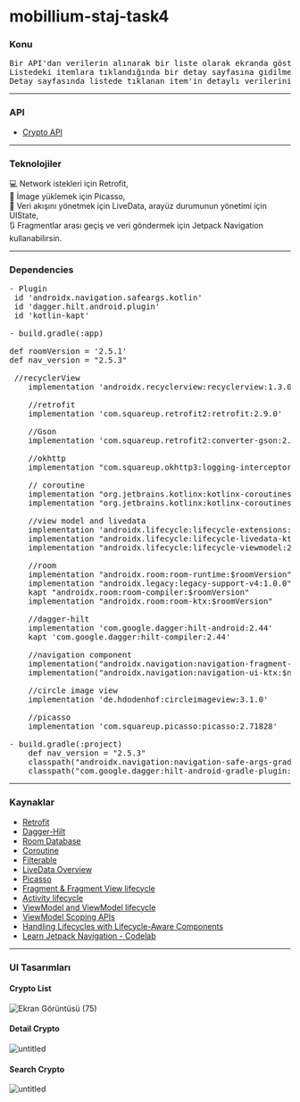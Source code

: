 # mobillium-staj-task4

### Konu 
<pre>Bir API'dan verilerin alınarak bir liste olarak ekranda gösterilmesi.<br>Listedeki itemlara tıklandığında bir detay sayfasına gidilmesi<br>Detay sayfasında listede tıklanan item'in detaylı verilerini ekranda göstermek.</pre>
<hr>

### API 
* [Crypto API](https://www.coingecko.com/en/api/documentation)
<hr>

### Teknolojiler
💻 Network istekleri için Retrofit,<br>
🎑 İmage yüklemek için Picasso,<br>
📁 Veri akışını yönetmek için LiveData, arayüz durumunun yönetimi için UIState,<br>
🔃 Fragmentlar arası geçiş ve veri göndermek için Jetpack Navigation kullanabilirsin.
<hr>

### Dependencies
<pre>
- Plugin 
 id 'androidx.navigation.safeargs.kotlin'
 id 'dagger.hilt.android.plugin'
 id 'kotlin-kapt'
 
- build.gradle(:app)

def roomVersion = '2.5.1'
def nav_version = "2.5.3"

 //recyclerView
    implementation 'androidx.recyclerview:recyclerview:1.3.0'

    //retrofit
    implementation 'com.squareup.retrofit2:retrofit:2.9.0'

    //Gson
    implementation 'com.squareup.retrofit2:converter-gson:2.9.0'

    //okhttp
    implementation "com.squareup.okhttp3:logging-interceptor:4.9.0"
    
    // coroutine
    implementation "org.jetbrains.kotlinx:kotlinx-coroutines-android:1.6.4"
    implementation "org.jetbrains.kotlinx:kotlinx-coroutines-core:1.5.2"

    //view model and livedata
    implementation 'androidx.lifecycle:lifecycle-extensions:2.2.0'
    implementation "androidx.lifecycle:lifecycle-livedata-ktx:2.6.1"
    implementation "androidx.lifecycle:lifecycle-viewmodel:2.6.1"
    
    //room
    implementation "androidx.room:room-runtime:$roomVersion"
    implementation "androidx.legacy:legacy-support-v4:1.0.0"
    kapt "androidx.room:room-compiler:$roomVersion"
    implementation "androidx.room:room-ktx:$roomVersion"
    
    //dagger-hilt
    implementation 'com.google.dagger:hilt-android:2.44'
    kapt 'com.google.dagger:hilt-compiler:2.44'

    //navigation component
    implementation("androidx.navigation:navigation-fragment-ktx:$nav_version")
    implementation("androidx.navigation:navigation-ui-ktx:$nav_version")

    //circle image view
    implementation 'de.hdodenhof:circleimageview:3.1.0'

    //picasso
    implementation 'com.squareup.picasso:picasso:2.71828'
    
- build.gradle(:project)
    def nav_version = "2.5.3"
    classpath("androidx.navigation:navigation-safe-args-gradle-plugin:$nav_version")
    classpath("com.google.dagger:hilt-android-gradle-plugin:2.44")
</pre>
<hr>

### Kaynaklar
* [Retrofit](https://square.github.io/retrofit/)
* [Dagger-Hilt](https://developer.android.com/training/dependency-injection/hilt-android)
* [Room Database](https://developer.android.com/training/data-storage/room)
* [Coroutine](https://medium.com/android-beginners/mvvm-with-kotlin-coroutines-and-retrofit-example-d3f5f3b09050)
* [Filterable](https://medium.com/nerd-for-tech/implem-search-in-recyclerview-5bc18b547f4f)
* [LiveData Overview](https://developer.android.com/topic/libraries/architecture/livedata)
* [Picasso](https://square.github.io/picasso/)
* [Fragment & Fragment View lifecycle](https://developer.android.com/guide/fragments/lifecycle)
* [Activity lifecycle](https://developer.android.com/guide/components/activities/activity-lifecycle)
* [ViewModel and ViewModel lifecycle](https://developer.android.com/topic/libraries/architecture/viewmodel)
* [ViewModel Scoping APIs](https://developer.android.com/topic/libraries/architecture/viewmodel/viewmodel-apis)
* [Handling Lifecycles with Lifecycle-Aware Components](https://developer.android.com/topic/libraries/architecture/lifecycle)
* [Learn Jetpack Navigation - Codelab](https://developer.android.com/codelabs/android-navigation#0)
<hr>

### UI Tasarımları
#### Crypto List
![Ekran Görüntüsü (75)](https://github.com/mendess12/mobillium-staj-task4/assets/76566952/6bb4c724-e875-4950-af33-06abe8f89c11)
#### Detail Crypto
![untitled](https://github.com/mendess12/mobillium-staj-task4/assets/76566952/741ca2df-3506-4d6d-8e4c-744d5085d168)
#### Search Crypto
![untitled](https://github.com/mendess12/mobillium-staj-task4/assets/76566952/cf20cb6f-890a-40a2-bd97-0f0642c5361d)


